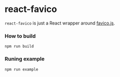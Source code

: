 # react-favico

`react-favico` is just a React wrapper around [favico.js](https://github.com/ejci/favico.js).

### How to build

```
npm run build
```

### Runing example

```
npm run example
```
